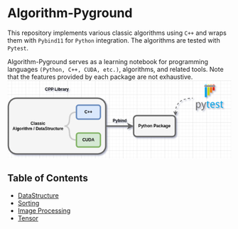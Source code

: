 # Algorithm-Pyground
This repository implements various classic algorithms using `C++` and wraps them with `Pybind11` for `Python` integration. The algorithms are tested with `Pytest`. 

Algorithm-Pyground serves as a learning notebook for programming languages `(Python, C++, CUDA, etc.)`, algorithms, and related tools. Note that the features provided by each package are not exhaustive.
![Algo_Pyground](Algo_Pyground.png)

## Table of Contents
- [DataStructure](data_structure/README.MD)
- [Sorting](sortlib/README.MD)
- [Image Processing](image_processing/README.MD)
- [Tensor](tensor/README.MD)